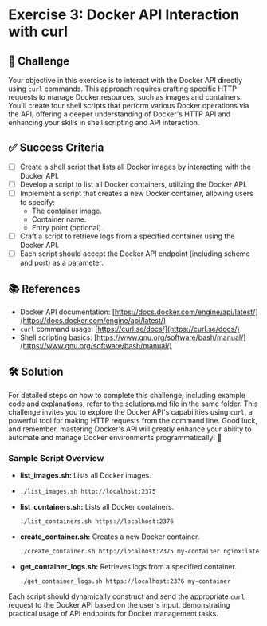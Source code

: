 # Exercise 3: Docker API Interaction with curl

## 🎯 Challenge

Your objective in this exercise is to interact with the Docker API directly using `curl` commands. This approach requires crafting specific HTTP requests to manage Docker resources, such as images and containers. You'll create four shell scripts that perform various Docker operations via the API, offering a deeper understanding of Docker's HTTP API and enhancing your skills in shell scripting and API interaction.

## ✅ Success Criteria

- [ ] Create a shell script that lists all Docker images by interacting with the Docker API.
- [ ] Develop a script to list all Docker containers, utilizing the Docker API.
- [ ] Implement a script that creates a new Docker container, allowing users to specify:
  - The container image.
  - Container name.
  - Entry point (optional).
- [ ] Craft a script to retrieve logs from a specified container using the Docker API.
- [ ] Each script should accept the Docker API endpoint (including scheme and port) as a parameter.

## 📚 References

- Docker API documentation: [https://docs.docker.com/engine/api/latest/](https://docs.docker.com/engine/api/latest/)
- `curl` command usage: [https://curl.se/docs/](https://curl.se/docs/)
- Shell scripting basics: [https://www.gnu.org/software/bash/manual/](https://www.gnu.org/software/bash/manual/)

## 🛠 Solution

For detailed steps on how to complete this challenge, including example code and explanations, refer to the [solutions.md](./solutions/README.md) file in the same folder. This challenge invites you to explore the Docker API's capabilities using `curl`, a powerful tool for making HTTP requests from the command line. Good luck, and remember, mastering Docker's API will greatly enhance your ability to automate and manage Docker environments programmatically! 🚀

### Sample Script Overview

- **list_images.sh:** Lists all Docker images.

- ```bash
  ./list_images.sh http://localhost:2375
  ```

- **list_containers.sh:** Lists all Docker containers.

  ```bash
  ./list_containers.sh https://localhost:2376
  ```

- **create_container.sh:** Creates a new Docker container.

  ```bash
  ./create_container.sh http://localhost:2375 my-container nginx:latest "/bin/bash"
  ```

- **get_container_logs.sh:** Retrieves logs from a specified container.

  ```bash
  ./get_container_logs.sh https://localhost:2376 my-container
  ```

Each script should dynamically construct and send the appropriate `curl` request to the Docker API based on the user's input, demonstrating practical usage of API endpoints for Docker management tasks.
